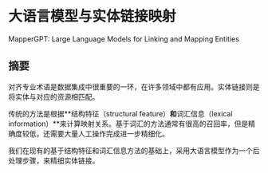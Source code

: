 # 大语言模型与实体链接映射

MapperGPT: Large Language Models for Linking and Mapping Entities

## 摘要

对齐专业术语是数据集成中很重要的一环，在许多领域中都有应用。实体链接则是将实体与对应的资源相匹配。

传统的方法是根据**结构特征（structural feature）**和**词汇信息（lexical information）**来计算映射关系。基于词汇的方法通常有很高的召回率，但是精确度较低，还需要大量人工操作完成进一步精细化。

我们在现有的基于结构特征和词汇信息方法的基础上，采用大语言模型作为一个后处理步骤，来精细实体链接。